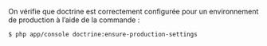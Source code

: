 On vérifie que doctrine est correctement configurée pour un environnement de production à l’aide de la commande :
```sh
$ php app/console doctrine:ensure-production-settings
```